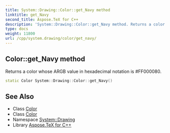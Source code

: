 ```yaml
---
title: System::Drawing::Color::get_Navy method
linktitle: get_Navy
second_title: Aspose.TeX for C++
description: 'System::Drawing::Color::get_Navy method. Returns a color whose ARGB value in hexadecimal notation is #FF000080 in C++.'
type: docs
weight: 11800
url: /cpp/system.drawing/color/get_navy/
---
```

## Color::get_Navy method


Returns a color whose ARGB value in hexadecimal notation is #FF000080.

```cpp
static Color System::Drawing::Color::get_Navy()
```

## See Also

* Class [Color](../)
* Class [Color](../)
* Namespace [System::Drawing](../../)
* Library [Aspose.TeX for C++](../../../)
